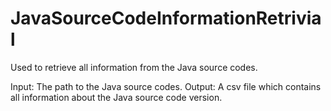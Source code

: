 # JavaSourceCodeInformationRetrivial
Used to retrieve all information from the Java source codes.

Input: The path to the Java source codes.
Output: A csv file which contains all information about the Java source code version.
